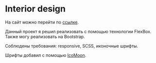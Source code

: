 # Interior design

На сайт можно перейти по [ссылке](https://dimariabovol.github.io/upgradeparade).

Данный проект я решил реализовать с помощью технологии FlexBox. Также могу реализовать на Bootstrap.

Соблюдены требования: responsive, SCSS, иконочные шрифты.

Шрифты добавил с помощью [IcoMoon](https://icomoon.io/).